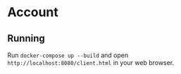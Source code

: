 # Account

## Running

Run `docker-compose up --build` and open `http://localhost:8080/client.html` in your web browser.
